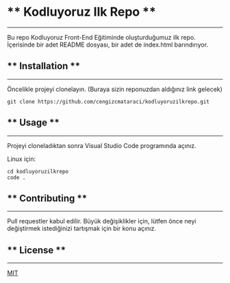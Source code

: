 # ** Kodluyoruz Ilk Repo **
---
Bu repo Kodluyoruz Front-End Eğitiminde oluşturduğumuz ilk repo. İçerisinde bir
adet README dosyası, bir adet de index.html barındırıyor.

## ** Installation **
---
Öncelikle projeyi clonelayın. (Buraya sizin reponuzdan aldığınız link gelecek)

`git clone https://github.com/cengizcmataraci/kodluyoruzilkrepo.git`

## ** Usage **
---
Projeyi cloneladıktan sonra Visual Studio Code programında açınız.

Linux için:

```
cd kodluyoruzilkrepo
code .
```

## ** Contributing **
---
Pull requestler kabul edilir. Büyük değişiklikler için, lütfen önce neyi değiştirmek istediğinizi tartışmak için bir konu açınız.

## ** License **
---
[MIT](https://choosealicense.com/licenses/mit/)